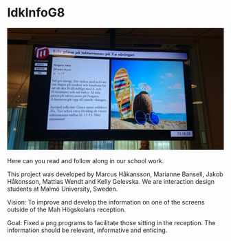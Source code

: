 # IdkInfoG8

![](https://github.com/MarcusHakansson/IdkInfoG8/blob/master/Infomall_Live1.jpg)

Here can you read and follow along in our school work.

This project was developed by Marcus Håkansson, Marianne Bansell, Jakob Håkonsson, Mattias Wendt and Kelly Gelevska. We are interaction design students at Malmö University, Sweden.

Vision:
To improve and develop the information on one of the screens outside of the Mah Högskolans reception.

Goal:
Fixed a png programs to facilitate those sitting in the reception. The information should be relevant, informative and enticing.
